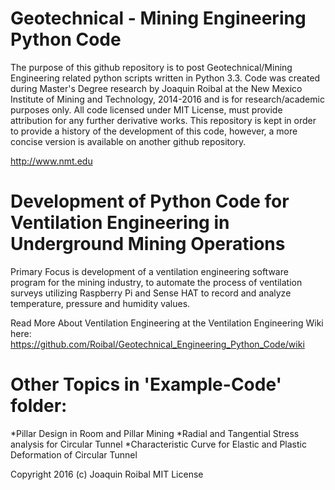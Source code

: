 # Geotechnical - Mining Engineering Python Code

The purpose of this github repository is to post Geotechnical/Mining Engineering related python scripts written in Python 3.3. Code was created during Master's Degree research by Joaquin Roibal at the New Mexico Institute of Mining and Technology, 2014-2016 and is for research/academic purposes only. All code licensed under MIT License, must provide attribution for any further derivative works. This repository is kept in order to provide a history of the development of this code, however, a more concise version is available on another github repository. 

http://www.nmt.edu

# Development of Python Code for Ventilation Engineering in Underground Mining Operations

Primary Focus is development of a ventilation engineering software program for the mining industry, to automate the process of ventilation surveys utilizing Raspberry Pi and Sense HAT to record and analyze temperature, pressure and humidity values. 

Read More About Ventilation Engineering at the Ventilation Engineering Wiki here: https://github.com/Roibal/Geotechnical_Engineering_Python_Code/wiki

# Other Topics in 'Example-Code' folder:

  *Pillar Design in Room and Pillar Mining
  *Radial and Tangential Stress analysis for Circular Tunnel
  *Characteristic Curve for Elastic and Plastic Deformation of Circular Tunnel

Copyright 2016  (c) Joaquin Roibal
MIT License
